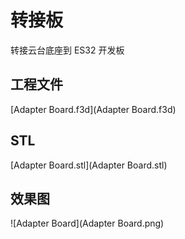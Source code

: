 # 转接板

转接云台底座到 ES32 开发板

## 工程文件

 [Adapter Board.f3d](Adapter Board.f3d) 

## STL

 [Adapter Board.stl](Adapter Board.stl) 

## 效果图

![Adapter Board](Adapter Board.png)